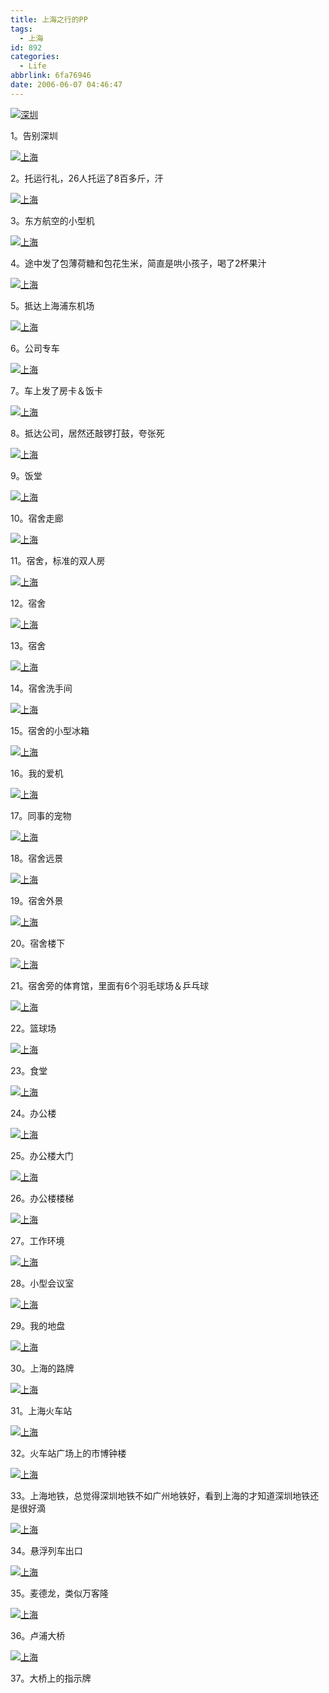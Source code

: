 ```yaml
---
title: 上海之行的PP
tags:
  - 上海
id: 892
categories:
  - Life
abbrlink: 6fa76946
date: 2006-06-07 04:46:47
---
```


[![深圳](/images/2006/06/07_042413_12732.jpg)](/images/2006/06/07_042413_12732.jpg)

1。告别深圳
<!--more-->
[![上海](/images/2006/06/042422.jpg)](/images/2006/06/042422.jpg)

2。托运行礼，26人托运了8百多斤，汗

[![上海](/images/2006/06/042429.jpg)](/images/2006/06/042429.jpg)

3。东方航空的小型机

[![上海](/images/2006/06/042435.jpg)](/images/2006/06/042435.jpg)

4。途中发了包薄荷糖和包花生米，简直是哄小孩子，喝了2杯果汁

[![上海](/images/2006/06/042445.jpg)](/images/2006/06/042445.jpg)

5。抵达上海浦东机场

[![上海](/images/2006/06/042450.jpg)](/images/2006/06/042450.jpg)

6。公司专车

[![上海](/images/2006/06/042455.jpg)](/images/2006/06/042455.jpg)

7。车上发了房卡＆饭卡

[![上海](/images/2006/06/042504.jpg)](/images/2006/06/042504.jpg)

8。抵达公司，居然还敲锣打鼓，夸张死

[![上海](/images/2006/06/042511.jpg)](/images/2006/06/042511.jpg)

9。饭堂

[![上海](/images/2006/06/042516.jpg)](/images/2006/06/042516.jpg)

10。宿舍走廊

[![上海](/images/2006/06/042522.jpg)](/images/2006/06/042522.jpg)

11。宿舍，标准的双人房

[![上海](/images/2006/06/042527.jpg)](/images/2006/06/042527.jpg)

12。宿舍

[![上海](/images/2006/06/042533.jpg)](/images/2006/06/042533.jpg)

13。宿舍

[![上海](/images/2006/06/042538.jpg)](/images/2006/06/042538.jpg)

14。宿舍洗手间

[![上海](/images/2006/06/042543.jpg)](/images/2006/06/042543.jpg)

15。宿舍的小型冰箱

[![上海](/images/2006/06/042550.jpg)](/images/2006/06/042550.jpg)

16。我的爱机

[![上海](/images/2006/06/042557.jpg)](/images/2006/06/042557.jpg)

17。同事的宠物

[![上海](/images/2006/06/042604.jpg)](/images/2006/06/042604.jpg)

18。宿舍远景

[![上海](/images/2006/06/042610.jpg)](/images/2006/06/042610.jpg)

19。宿舍外景

[![上海](/images/2006/06/042615.jpg)](/images/2006/06/042615.jpg)

20。宿舍楼下

[![上海](/images/2006/06/042624.jpg)](/images/2006/06/042624.jpg)

21。宿舍旁的体育馆，里面有6个羽毛球场＆乒乓球

[![上海](/images/2006/06/042632.jpg)](/images/2006/06/042632.jpg)

22。篮球场

[![上海](/images/2006/06/042637.jpg)](/images/2006/06/042637.jpg)

23。食堂

[![上海](/images/2006/06/042643.jpg)](/images/2006/06/042643.jpg)

24。办公楼

[![上海](/images/2006/06/042648.jpg)](/images/2006/06/042648.jpg)

25。办公楼大门

[![上海](/images/2006/06/042654.jpg)](/images/2006/06/042654.jpg)

26。办公楼楼梯

[![上海](/images/2006/06/042700.jpg)](/images/2006/06/042700.jpg)

27。工作环境

[![上海](/images/2006/06/042705.jpg)](/images/2006/06/042705.jpg)

28。小型会议室

[![上海](/images/2006/06/042711.jpg)](/images/2006/06/042711.jpg)

29。我的地盘

[![上海](/images/2006/06/042719.jpg)](/images/2006/06/042719.jpg)

30。上海的路牌

[![上海](/images/2006/06/042726.jpg)](/images/2006/06/042726.jpg)

31。上海火车站

[![上海](/images/2006/06/042732.jpg)](/images/2006/06/042732.jpg)

32。火车站广场上的市博钟楼

[![上海](/images/2006/06/042738.jpg)](/images/2006/06/042738.jpg)

33。上海地铁，总觉得深圳地铁不如广州地铁好，看到上海的才知道深圳地铁还是很好滴

[![上海](/images/2006/06/042744.jpg)](/images/2006/06/042744.jpg)

34。悬浮列车出口

[![上海](/images/2006/06/042750.jpg)](/images/2006/06/042750.jpg)

35。麦德龙，类似万客隆

[![上海](/images/2006/06/042756.jpg)](/images/2006/06/042756.jpg)

36。卢浦大桥

[![上海](/images/2006/06/042801.jpg)](/images/2006/06/042801.jpg)

37。大桥上的指示牌</p>